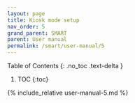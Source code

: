 ```yaml
---
layout: page
title: Kiosk mode setup
nav_order: 5
grand_parent: SMART
parent: User manual
permalink: /smart/user-manual/5
---
```

Table of Contents
{: .no_toc .text-delta }

1. TOC
{:toc}

{% include_relative user-manual-5.md %}
